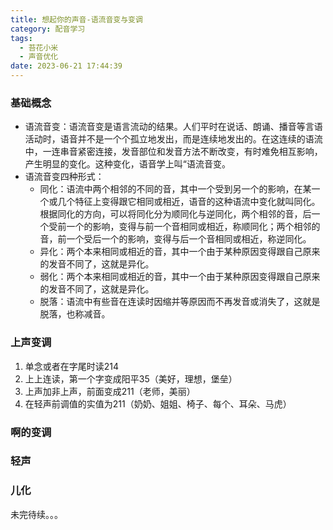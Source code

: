 ```yaml
---
title: 想起你的声音-语流音变与变调
category: 配音学习
tags:
  - 苔花小米
  - 声音优化
date: 2023-06-21 17:44:39
---
```


### 基础概念
- 语流音变：语流音变是语言流动的结果。人们平时在说话、朗诵、播音等言语活动时，语音并不是一个个孤立地发出，而是连续地发出的。在这连续的语流中，一连串音紧密连接，发音部位和发音方法不断改变，有时难免相互影响，产生明显的变化。这种变化，语音学上叫“语流音变。
- 语流音变四种形式：
  - 同化：语流中两个相邻的不同的音，其中一个受到另一个的影响，在某一个或几个特征上变得跟它相同或相近，语音的这种语流中变化就叫同化。根据同化的方向，可以将同化分为顺同化与逆同化，两个相邻的音，后一个受前一个的影响，变得与前一个音相同或相近，称顺同化；两个相邻的音，前一个受后一个的影响，变得与后一个音相同或相近，称逆同化。
  - 异化：两个本来相同或相近的音，其中一个由于某种原因变得跟自己原来的发音不同了，这就是异化。
  - 弱化：两个本来相同或相近的音，其中一个由于某种原因变得跟自己原来的发音不同了，这就是异化。
  - 脱落：语流中有些音在连读时因缩并等原因而不再发音或消失了，这就是脱落，也称减音。

### 上声变调
1. 单念或者在字尾时读214
2. 上上连读，第一个字变成阳平35（美好，理想，堡垒）
3. 上声加非上声，前面变成211（老师，美丽）
4. 在轻声前调值的实值为211（奶奶、姐姐、椅子、每个、耳朵、马虎）
### 啊的变调

### 轻声

### 儿化

未完待续。。。